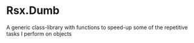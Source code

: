 # Rsx.Dumb
A generic class-library with functions to speed-up some of the repetitive tasks I perform on objects
